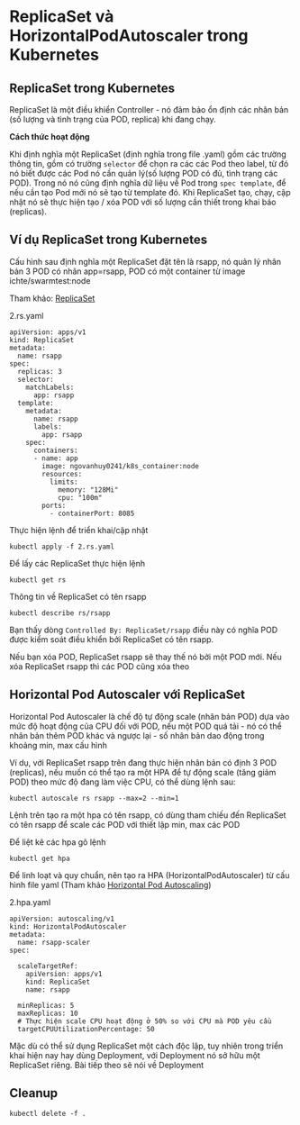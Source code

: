 # ReplicaSet và HorizontalPodAutoscaler trong Kubernetes

## ReplicaSet trong Kubernetes

ReplicaSet là một điều khiển Controller - nó đảm bảo ổn định các nhân bản (số lượng và tình trạng của POD, replica) khi đang chạy.

**Cách thức hoạt động**

Khi định nghĩa một ReplicaSet (định nghĩa trong file .yaml) gồm các trường thông tin, gồm có trường `selector` để chọn ra các các Pod theo label, từ đó nó biết được các Pod nó cần quản lý(số lượng POD có đủ, tình trạng các POD). Trong nó nó cũng định nghĩa dữ liệu về Pod trong `spec template`, để nếu cần tạo Pod mới nó sẽ tạo từ template đó. Khi ReplicaSet tạo, chạy, cập nhật nó sẽ thực hiện tạo / xóa POD với số lượng cần thiết trong khai báo (replicas).

## Ví dụ ReplicaSet trong Kubernetes

Cấu hình sau định nghĩa một ReplicaSet đặt tên là rsapp, nó quản lý nhân bản 3 POD có nhãn app=rsapp, POD có một container từ image ichte/swarmtest:node

Tham khảo: [ReplicaSet](https://kubernetes.io/docs/concepts/workloads/controllers/replicaset/)

2.rs.yaml
```
apiVersion: apps/v1
kind: ReplicaSet
metadata:
  name: rsapp
spec:
  replicas: 3
  selector:
    matchLabels:
      app: rsapp
  template:
    metadata:
      name: rsapp
      labels:
        app: rsapp
    spec:
      containers:
      - name: app
        image: ngovanhuy0241/k8s_container:node
        resources:
          limits:
            memory: "128Mi"
            cpu: "100m"
        ports:
          - containerPort: 8085
```
Thực hiện lệnh để triển khai/cập nhật
```
kubectl apply -f 2.rs.yaml
```
Để lấy các ReplicaSet thực hiện lệnh
```
kubectl get rs
```
Thông tin về ReplicaSet có tên rsapp
```
kubectl describe rs/rsapp
```

Bạn thấy dòng `Controlled By: ReplicaSet/rsapp` điều này có nghĩa POD được kiểm soát điều khiển bởi ReplicaSet có tên rsapp.

Nếu bạn xóa POD, ReplicaSet rsapp sẽ thay thế nó bởi một POD mới. Nếu xóa ReplicaSet rsapp thì các POD cũng xóa theo

## Horizontal Pod Autoscaler với ReplicaSet

Horizontal Pod Autoscaler là chế độ tự động scale (nhân bản POD) dựa vào mức độ hoạt động của CPU đối với POD, nếu một POD quá tải - nó có thể nhân bản thêm POD khác và ngược lại - số nhân bản dao động trong khoảng min, max cấu hình

Ví dụ, với ReplicaSet rsapp trên đang thực hiện nhân bản có định 3 POD (replicas), nếu muốn có thể tạo ra một HPA để tự động scale (tăng giảm POD) theo mức độ đang làm việc CPU, có thể dùng lệnh sau:

```
kubectl autoscale rs rsapp --max=2 --min=1
```
Lệnh trên tạo ra một hpa có tên rsapp, có dùng tham chiếu đến ReplicaSet có tên rsapp để scale các POD với thiết lập min, max các POD

Để liệt kê các hpa gõ lệnh

```
kubectl get hpa
```

Để linh loạt và quy chuẩn, nên tạo ra HPA (HorizontalPodAutoscaler) từ cấu hình file yaml (Tham khảo
[Horizontal Pod Autoscaling](https://kubernetes.io/docs/tasks/run-application/horizontal-pod-autoscale/))

2.hpa.yaml
```
apiVersion: autoscaling/v1
kind: HorizontalPodAutoscaler
metadata:
  name: rsapp-scaler
spec:

  scaleTargetRef:
    apiVersion: apps/v1
    kind: ReplicaSet
    name: rsapp

  minReplicas: 5
  maxReplicas: 10
  # Thực hiện scale CPU hoạt động ở 50% so với CPU mà POD yêu cầu
  targetCPUUtilizationPercentage: 50
```

Mặc dù có thể sử dụng ReplicaSet một cách độc lập, tuy nhiên trong triển khai hiện nay hay dùng Deployment, với Deployment nó sở hữu một ReplicaSet riêng. Bài tiếp theo sẽ nói về Deployment

## Cleanup

```
kubectl delete -f .
```

